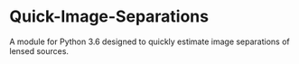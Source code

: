 # Quick-Image-Separations
A module for Python 3.6 designed to quickly estimate image separations of lensed sources.
